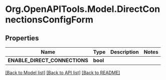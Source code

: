 # Org.OpenAPITools.Model.DirectConnectionsConfigForm

## Properties

Name | Type | Description | Notes
------------ | ------------- | ------------- | -------------
**ENABLE_DIRECT_CONNECTIONS** | **bool** |  | 

[[Back to Model list]](../../README.md#documentation-for-models) [[Back to API list]](../../README.md#documentation-for-api-endpoints) [[Back to README]](../../README.md)

